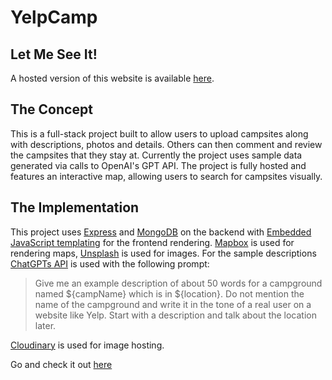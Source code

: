 # YelpCamp

## Let Me See It!
A hosted version of this website is available [here](https://yelpcamp-n23a.onrender.com/).

## The Concept
This is a full-stack project built to allow users to upload campsites along with descriptions, photos and details. Others can then comment and review the campsites that they stay at.
Currently the project uses sample data generated via calls to OpenAI's GPT API.
The project is fully hosted and features an interactive map, allowing users to search for campsites visually.

## The Implementation
This project uses [Express](https://expressjs.com/) and [MongoDB](https://www.mongodb.com/) on the backend with [Embedded JavaScript templating](https://ejs.co/) for the frontend rendering.
[Mapbox](https://www.mapbox.com/) is used for rendering maps, [Unsplash](https://unsplash.com/) is used for images.
For the sample descriptions [ChatGPTs API](https://platform.openai.com/docs/api-reference/introduction) is used with the following prompt:

> Give me an example description of about 50 words for a campground named ${campName} which is in ${location}.
> Do not mention the name of the campground and write it in the tone of a real user on a website like Yelp.
> Start with a description and talk about the location later.

[Cloudinary](https://cloudinary.com/) is used for image hosting.

Go and check it out [here](https://yelpcamp-n23a.onrender.com/)
